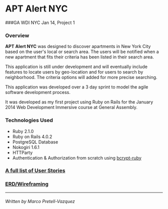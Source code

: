 # APT Alert NYC

###GA WDI NYC Jan 14, Project 1

### Overview

**APT Alert NYC** was designed to discover apartments in New York City based on the user's local or search area. The users will be notified when a new apartment that fits their criteria has been listed in their search area.

This application is still under development and will eventually include features to locate users by geo-location and for users to search by neighborhood. The criteria options will added for more precise searching. 

This application was developed over a 3 day sprint to model the agile software development process. 

It was developed as my first project using Ruby on Rails for the January 2014 Web Development Immersive course at General Assembly. 

### Technologies Used

* Ruby 2.1.0
* Ruby on Rails 4.0.2
* PostgreSQL Database
* Nokogiri  1.6.1
* HTTParty
* Authentication & Authorization from scratch using [bcrypt-ruby](http://bcrypt-ruby.rubyforge.org/)

### [A full list of User Stories](https://www.pivotaltracker.com/s/projects/1015686) 

### [ERD/Wireframing](http://imgur.com/U6cSOoK) 

---
###### Written by Marco Pretell-Vazquez